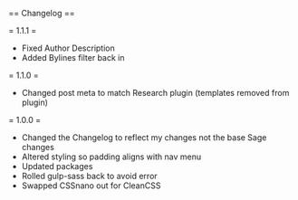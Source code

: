 == Changelog ==

= 1.1.1 =
* Fixed Author Description
* Added Bylines filter back in

= 1.1.0 =
* Changed post meta to match Research plugin (templates removed from plugin)

= 1.0.0 =
* Changed the Changelog to reflect my changes not the base Sage changes
* Altered styling so padding aligns with nav menu
* Updated packages
* Rolled gulp-sass back to avoid error
* Swapped CSSnano out for CleanCSS
